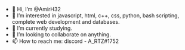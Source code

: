 - 👋 Hi, I’m @AmirH32
- 👀 I’m interested in javascript, html, c++, css, python, bash scripting, complete web development and databases.
- 🌱 I’m currently studying.
- 💞️ I’m looking to collaborate on anything.
- 📫 How to reach me:  discord - A_RTZ#1752

<!---
AmirH32/AmirH32 is a ✨ special ✨ repository because its `README.md` (this file) appears on your GitHub profile.
You can click the Preview link to take a look at your changes.
--->

